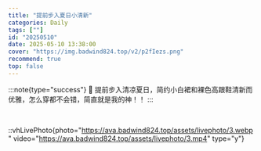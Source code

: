 ```yaml
---
title: "提前步入夏日小清新"
categories: Daily
tags: [""]
id: "20250510"
date: 2025-05-10 13:38:00
cover: "https://img.badwind824.top/v2/p2fIezs.png"
recommend: true
top: false
---
```


:::note{type="success"}
🥝 提前步入清凉夏日，简约小白裙和裸色高跟鞋清新而优雅，怎么穿都不会错，简直就是我的神！！
:::

<section class="vh-node vh-picture">
<img alt="" src="https://img.badwind824.top/v2/QCnjSCz.jpeg" data-vh-lz-src="https://img.badwind824.top/v2/l60TjtY.png" class="vh-article-img entered loaded" data-ll-status="loaded"> 
<img alt="" src="https://img.badwind824.top/v2/l60TjtY.png" data-vh-lz-src="https://img.badwind824.top/v2/l60TjtY.png" class="vh-article-img entered loaded" data-ll-status="loaded"> 
<img alt="" src="https://img.badwind824.top/v2/Q7zBOSO.png" data-vh-lz-src="https://img.badwind824.top/v2/Q7zBOSO.png" class="vh-article-img entered loaded" data-ll-status="loaded"> 
<img alt="" src="https://img.badwind824.top/v2/LxYLPwV.jpeg" data-vh-lz-src="https://img.badwind824.top/v2/LxYLPwV.jpeg" class="vh-article-img entered loaded" data-ll-status="loaded">


</section>

::vhLivePhoto{photo="https://ava.badwind824.top/assets/livephoto/3.webp" video="https://ava.badwind824.top/assets/livephoto/3.mp4" type="y"}